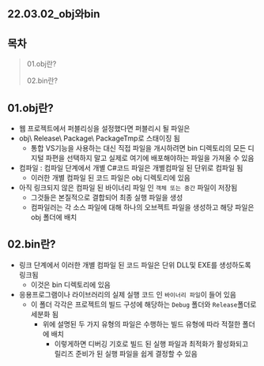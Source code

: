 ## 22.03.02_obj와bin

## 목차

> 01.obj란?
>
> 02.bin란?

## 01.obj란?

- 웹 프로젝트에서 퍼블리싱을 설정했다면 퍼블리시 될 파일은
- obj\ Release\ Package\ PackageTmp로 스태이징 됨
  - 통합 VS기능을 사용하는 대신 직접 파일을 개시하려면  bin 디렉토리의 모든 디지털 파편을  선택하지 말고 실제로 여기에 배포해야하는 파일을 가져올 수 있음
- 컴파일 : 컴파일 단계에서 개별 C#코드 파일은 개별컴파일 된 단위로 컴파일 됨
  - 이러한 개별 컴파일 된 코드 파일은 obj 디렉토리에 있음
- 아직 링크되지 않은 컴파일 된 바이너리 파일 인 `객체 또는 중간` 파일이  저장됨
  - 그것들은 본질적으로 결합되어 최종 실행 파일을 생성
  - 컴파일러는 각 소스 파일에 대해 하나의 오브젝트 파일을 생성하고 해당 파일은 obj 폴더에 배치

## 02.bin란?

- 링크 단계에서 이러한 개별 컴파일 된 코드 파일은 단위 DLL및 EXE를 생성하도록 링크됨
  - 이것은 bin 디렉토리에 있음
- 응용프로그램이나 라이브러리의 실제 실행 코드 인 `바이너리 파일`이 들어 있음
  - 이 폴더 각각은 프로젝트의 빌드 구성에 해당하는 `Debug` 폴더와 `Release`폴더로 세분화 됨
    - 위에 설명된 두 가지 유형의 파일은 수행하는 빌드 유형에 따라 적절한 폴더에 배치
      - 이렇게하면 디버깅 기호로 빌드 된 실행 파일과 최적화가 활성화되고 릴리즈 준비가 된 실행 파일을 쉽게 결정할 수 있음